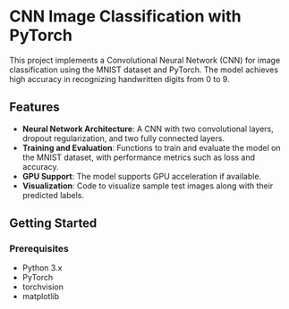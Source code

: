 # CNN Image Classification with PyTorch

This project implements a Convolutional Neural Network (CNN) for image classification using the MNIST dataset and PyTorch. The model achieves high accuracy in recognizing handwritten digits from 0 to 9.

## Features

- **Neural Network Architecture**: A CNN with two convolutional layers, dropout regularization, and two fully connected layers.
- **Training and Evaluation**: Functions to train and evaluate the model on the MNIST dataset, with performance metrics such as loss and accuracy.
- **GPU Support**: The model supports GPU acceleration if available.
- **Visualization**: Code to visualize sample test images along with their predicted labels.

## Getting Started

### Prerequisites

- Python 3.x
- PyTorch
- torchvision
- matplotlib


